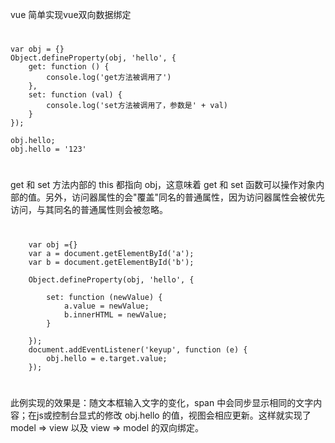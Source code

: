 vue
简单实现vue双向数据绑定
#
	var obj = {}
	Object.defineProperty(obj, 'hello', {
		get: function () {
			console.log('get方法被调用了')
		},
		set: function (val) {
			console.log('set方法被调用了，参数是' + val)
		}
	});

	obj.hello;
	obj.hello = '123'
#
get 和 set 方法内部的 this 都指向 obj，这意味着 get 和 set 函数可以操作对象内部的值。另外，访问器属性的会"覆盖"同名的普通属性，因为访问器属性会被优先访问，与其同名的普通属性则会被忽略。
#
		var obj ={}
		var a = document.getElementById('a');
		var b = document.getElementById('b');

		Object.defineProperty(obj, 'hello', {
			
			set: function (newValue) {
				a.value = newValue;
				b.innerHTML = newValue;
			}

		});
		document.addEventListener('keyup', function (e) {
			obj.hello = e.target.value;
		});
#
此例实现的效果是：随文本框输入文字的变化，span 中会同步显示相同的文字内容；在js或控制台显式的修改 obj.hello 的值，视图会相应更新。这样就实现了 model => view 以及 view => model 的双向绑定。
